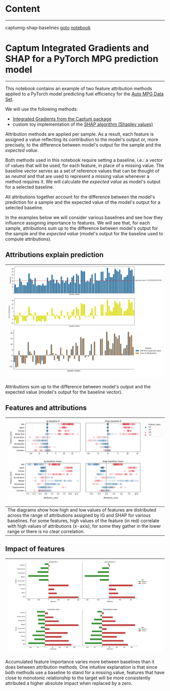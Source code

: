 # Content
---

captumig-shap-baselines <a href="#captumigshapbaseline-anchor">goto</a> [notebook](captumIg_shap_baselines.ipynb)


# <a name="captumigshapbaseline-anchor">Captum Integrated Gradients and SHAP for a PyTorch MPG prediction model</a>
---

This notebook contains an example of two feature attribution methods applied to a PyTorch model predicting fuel efficiency for the [Auto MPG Data Set](http://archive.ics.uci.edu/ml/machine-learning-databases/auto-mpg/auto-mpg.data). 

We will use the following methods:
- [Integrated Gradients from the Captum package](https://captum.ai/api/integrated_gradients.html)
- custom toy implementation of the [SHAP algorithm (Shapley values)](https://en.wikipedia.org/wiki/Shapley_value)

Attribution methods are applied per sample. As a result, each  feature is assigned a value reflecting its contribution to the model's output or, more precisely, to the difference between model's output for the sample and the *expected value*. 

Both methods used in this notebook require setting a baseline, i.e.: a vector of values that will be used, for each feature, in place of a missing value. The baseline vector serves as a set of reference values that can be thought of as *neutral* and that are used to represent a missing value whenever a method requires it. We will calculate the *expected value* as model's output for a selected baseline. 

All attributions together account for the difference between the model's prediction for a sample and the expected value of the model's output for a selected baseline. 


In the examples below we will consider various baselines and see how they influence assigning importance to features.
We will see that, for each sample, attributions sum up to the difference between model's output for the sample and the *expected value* (model's output for the baseline used to compute attributions).

## Attributions explain prediction
<img src="imgs/explain-diff-ig.png" width="800px" style="max-width:100%"> | 
------------ | 
Attributions sum up to the difference between model's output and the expected value (model's output for the baseline vector).

## Features and attributions
<img src="imgs/attr-features-1.png" width="800px" style="max-width:100%"> | 
------------ | 
The diagrams show how high and low values of features are distributed across the range of attributions assigned by IG and SHAP for various baselines. For some features, high values of the feature (in red) correlate with high values of attributions (x-axis), for some they gather in the lower range or there is no clear correlation.  |

## Impact of features
<img src="imgs/features-sum-12.png" width="800px" style="max-width:100%"> | 
------------ | 
Accumulated feature importance varies more between baselines than it does between attribution methods. One intuitive explanation is that since both methods use a baseline to stand for a missing value, features that have close to monotonic relationship to the target will be more consistently attributed a higher absolute impact when replaced by a zero.

